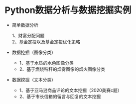 # Python数据分析与数据挖掘实例

* 简单数据分析

    1、财富分配问题    
    2、基金定投以及基金定投优化策略
    
* 数据挖掘（图像分类）   
    - 1、基于水质的水色图像分类
    - 2、基于燃烧秸秆的烟雾图像的烟火图像分类
    
* 数据挖掘（文本分类）   
    - 1、基于亚马逊商品评论的文本挖掘（2020美赛c题）
    - 2、基于市长信箱的留言与回复的文本挖掘
    
    


